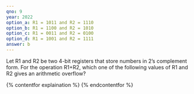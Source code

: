 ```yaml
---
qno: 9
year: 2022
option_a: R1 = 1011 and R2 = 1110
option_b: R1 = 1100 and R2 = 1010
option_c: R1 = 0011 and R2 = 0100
option_d: R1 = 1001 and R2 = 1111
answer: b
---
```


Let R1 and R2 be two 4-bit registers that store numbers in 2’s complement form. For the operation R1+R2, which one of the following values of R1 and R2 gives an arithmetic overflow?

{% contentfor explaination %}
{% endcontentfor %}